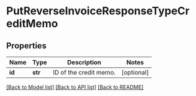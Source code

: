 # PutReverseInvoiceResponseTypeCreditMemo

## Properties
Name | Type | Description | Notes
------------ | ------------- | ------------- | -------------
**id** | **str** | ID of the credit memo. | [optional] 

[[Back to Model list]](../README.md#documentation-for-models) [[Back to API list]](../README.md#documentation-for-api-endpoints) [[Back to README]](../README.md)


